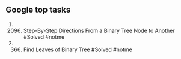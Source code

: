 ## Google top tasks
1. 2096. Step-By-Step Directions From a Binary Tree Node to Another #Solved #notme
2. 366. Find Leaves of Binary Tree #Solved #notme
